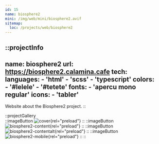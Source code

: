 ```yaml
---
id: 15
name: biosphere2
mini: /img/web/mini/biosphere2.avif
sitemap:
  loc: /projects/web/biosphere2
---
```


::projectInfo
---
name: biosphere2
url: https://biosphere2.calamina.cafe
tech:
    languages:
      - 'html'
      - 'scss'
      - 'typescript'
    colors:
      - '#lelele'
      - '#tetete'
    fonts:
      - 'apercu mono regular'
    icons:
      - 'tabler'
---
Website about the Biosphere2 project.
::

::projectGallery  
  ::imageButton
    ![cover](/img/web/biosphere2.avif){rel="preload"}
  ::
  ::imageButton
    ![biosphere2-content](/img/web/biosphere2/biosphere2-content.avif){rel="preload"}
  ::
  ::imageButton
    ![biosphere2-contentalt](/img/web/biosphere2/biosphere2-content-alt.avif){rel="preload"}
  :: 
  ::imageButton
    ![biosphere2-mobile](/img/web/biosphere2/biosphere2-mobile.avif){rel="preload"}
  :: 
::

<!-- ::projectFeatures
:: -->
